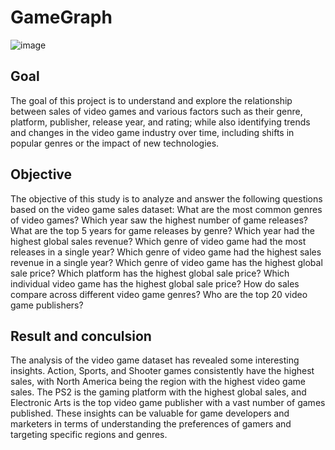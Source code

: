 # GameGraph
![image](https://user-images.githubusercontent.com/29608089/228639642-6dfa8d0f-a575-45a7-a384-c8d05043f77b.png)

## Goal 
The goal of this project is to understand and explore the relationship between sales of video games and various factors such as their genre, platform, publisher, release year, and rating; while also identifying trends and changes in the video game industry over time, including shifts in popular genres or the impact of new technologies.

## Objective
The objective of this study is to analyze and answer the following questions based on the video game sales dataset:
What are the most common genres of video games?
Which year saw the highest number of game releases?
What are the top 5 years for game releases by genre?
Which year had the highest global sales revenue?
Which genre of video game had the most releases in a single year?
Which genre of video game had the highest sales revenue in a single year?
Which genre of video game has the highest global sale price?
Which platform has the highest global sale price?
Which individual video game has the highest global sale price?
How do sales compare across different video game genres?
Who are the top 20 video game publishers?


## Result and conculsion
The analysis of the video game dataset has revealed some interesting insights. Action, Sports, and Shooter games consistently have the highest sales, with North America being the region with the highest video game sales. The PS2 is the gaming platform with the highest global sales, and Electronic Arts is the top video game publisher with a vast number of games published. These insights can be valuable for game developers and marketers in terms of understanding the preferences of gamers and targeting specific regions and genres.
